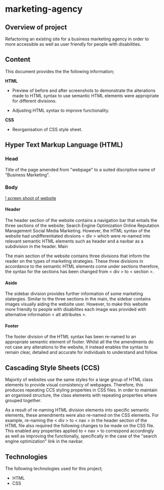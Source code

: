 # marketing-agency

## Overview of project

Refactoring an existing site for a business marketing agency in order to more accessible as well as user friendly for people with disabilities.

## Content

This document provides the the following information;

**HTML**

- Preview of before and after screenshots to demonstrate the alterations made to HTML syntax to use semantic HTML elements were appropriate for different divisions.

- Adjusting HTML syntax to improve functionality.

**CSS**

- Reorganisation of CSS style sheet.

## Hyper Text Markup Language (HTML)

### Head

Title of the page amended from "webpage" to a suited discriptive name of "Business Marketing".

### Body

[! screen shoot of website](./assets/images/marketing-agency-image.jpeg)

#### Header

The header section of the website contains a navigation bar that entails the three sections of the website; Search Engine Optimization Online Reputation Management Social Media Marketing. However, the HTML syntax of the website had undifferentiated divsions < div > which were re-named into relevant semantic HTML elements such as header and a navbar as a subdivision in the header.
Main

The main section of the website contains three divisions that inform the reader on the types of marketing strategies. These three divisions in accordance to the semantic HTML elements come under sections therefore, the syntax for the sections has been changed from < div > to < section >.

#### Aside

The sidebar division provides further information of some marketing statergies. Similar to the three sections in the main, the sidebar contains images visually aiding the website user. However, to make
this website more friendly to people with disabilites each image was provided with alternative information < alt attributes >.

#### Footer

The footer division of the HTML syntax has been re-named to an appropriate semantic element of footer. Whilst all the the amendments do not case any alterations to the website, it instead enables the syntax to remain clear, detailed and accurate for individuals to understand and follow.

## Cascading Style Sheets (CCS)

Majority of websites use the same styles for a large group of HTML class elements to provide visual consistency of webpages. Therefore, this produces repeating CCS styling properties in CSS files. In order to maintain an organised structure, the class elements with repeating properties where grouped together.

As a result of re-naming HTML division elements into specific semantic elements, these amendments were also re-named on the CSS elements. For example, re-naming the < div > to < nav > in the header section of the HTML file also required the following changes to be made on the CSS file. This enabled any properties applied to < nav > to correspond accordingly as well as improving the functionally, specifically in the case of the "search engine optimization" link in the navbar.

## Technologies

The following technologies used for this project;

- HTML
- CSS
